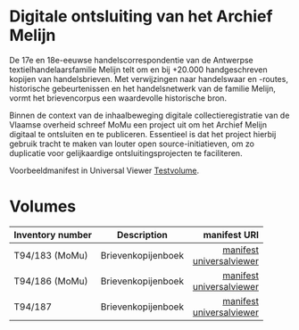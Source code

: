 # Digitale ontsluiting van het Archief Melijn

De 17e en 18e-eeuwse handelscorrespondentie van de Antwerpse textielhandelaarsfamilie Melijn telt om en bij +20.000 handgeschreven kopijen van handelsbrieven. Met verwijzingen naar handelswaar en -routes, historische gebeurtenissen en het handelsnetwerk van de familie Melijn, vormt het brievencorpus een waardevolle historische bron.

Binnen de context van de inhaalbeweging digitale collectieregistratie van de Vlaamse overheid schreef MoMu een project uit om het Archief Melijn digitaal te ontsluiten en te publiceren. Essentieel is dat het project hierbij gebruik tracht te maken van louter open source-initiatieven, om zo duplicatie voor gelijkaardige ontsluitingsprojecten te faciliteren.

Voorbeeldmanifest in Universal Viewer [Testvolume](https://universalviewer.io/uv.html?manifest=https://data.momu.be/melijn/manifest.json).

# Volumes

| Inventory number        | Description           | manifest URI  |
| ------------- |:-------------:| -----:|
| T94/183 (MoMu)      | Brievenkopijenboek |[manifest](https://museumstichting.resourcespace.com/iiif/11516/manifest)<br>[universalviewer](https://universalviewer.io/uv.html?https://museumstichting.resourcespace.com/iiif/11516/manifest)|
| T94/186 (MoMu)      | Brievenkopijenboek      |[manifest](https://museumstichting.resourcespace.com/iiif/11518/manifest)<br>[universalviewer](https://universalviewer.io/uv.html?https://museumstichting.resourcespace.com/iiif/11518/manifest)|
| T94/187 | Brievenkopijenboek      |[manifest](https://museumstichting.resourcespace.com/iiif/11519/manifest)<br>[universalviewer](https://universalviewer.io/uv.html?https://museumstichting.resourcespace.com/iiif/11519/manifest)|
